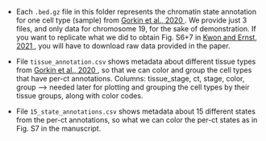 - Each ```.bed.gz``` file in this folder represents the chromatin state annotation for one cell type (sample) from <a href="https://www.nature.com/articles/s41586-020-2093-3"> Gorkin et al., 2020 </a>. We provide just 3 files, and only data for chromosome 19, for the sake of demonstration. If you want to replicate what we did to obtain Fig. S6+7 in <a href="https://www.nature.com/articles/s41467-021-22653-8#Sec35">Kwon and Ernst, 2021 </a>, you will have to download raw data provided in the paper.
- File ```tissue_annotation.csv``` shows metadata about different tissue types from <a href="https://www.nature.com/articles/s41586-020-2093-3"> Gorkin et al., 2020 </a>, so that we can color and group the cell types that have per-ct annotations. Columns: tissue_stage, ct, stage, color, group --> needed later for plotting and grouping the cell types by their tissue groups, along with color codes.

- File ```15_state_annotations.csv``` shows metadata about 15 different states from the per-ct annotations, so what we can color the per-ct states as in Fig. S7 in the manuscript. 